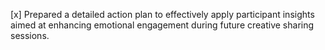 [x] Prepared a detailed action plan to effectively apply participant insights aimed at enhancing emotional engagement during future creative sharing sessions.